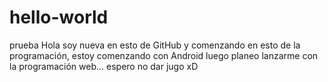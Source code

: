 # hello-world
prueba 
Hola soy nueva en esto de GitHub y comenzando en esto de la programación, estoy comenzando con Android luego planeo lanzarme con la programación web... espero no dar jugo xD
